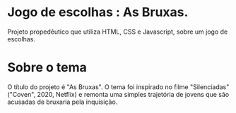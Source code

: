 # Jogo de escolhas : As Bruxas.
Projeto propedêutico que utiliza HTML, CSS e Javascript, sobre um jogo de escolhas. 

# Sobre o tema 
O título do projeto é "As Bruxas". O tema foi inspirado no filme "Silenciadas" ("Coven", 2020, Netflix) e remonta uma simples trajetória de jovens que são acusadas de bruxaria pela inquisição. 
